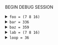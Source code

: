 
BEGIN DEBUG SESSION 
<details><summary><code>foo = (7 8 16)</code></summary>

- ["test/test_debug_md.ml":8:19-10:17](../test/test_debug_md.ml#L8)
- `x = 7`
- <details><summary><code>y = 8</code></summary>
  
  - ["test/test_debug_md.ml":9:6](../test/test_debug_md.ml#L9)
  </details>
  
  
</details>



<details><summary><code>bar = 336</code></summary>

- ["test/test_debug_md.ml":16:19-18:14](../test/test_debug_md.ml#L16)
- `x = ((first 7) (second 42))`
- <details><summary><code>y = 8</code></summary>
  
  - ["test/test_debug_md.ml":17:6](../test/test_debug_md.ml#L17)
  </details>
  
  
</details>



<details><summary><code>baz = 359</code></summary>

- ["test/test_debug_md.ml":22:19-25:28](../test/test_debug_md.ml#L22)
- `x = ((first 7) (second 42))`
- <details><summary><code>_yz = (8 3)</code></summary>
  
  - ["test/test_debug_md.ml":23:17](../test/test_debug_md.ml#L23)
  </details>
  
  
- <details><summary><code>_uw = (7 13)</code></summary>
  
  - ["test/test_debug_md.ml":24:17](../test/test_debug_md.ml#L24)
  </details>
  
  
</details>



<details><summary><code>lab = (7 8 16)</code></summary>

- ["test/test_debug_md.ml":29:19-31:17](../test/test_debug_md.ml#L29)
- `x = 7`
- <details><summary><code>y = 8</code></summary>
  
  - ["test/test_debug_md.ml":30:6](../test/test_debug_md.ml#L30)
  </details>
  
  
</details>



<details><summary><code>loop = 36</code></summary>

- ["test/test_debug_md.ml":35:24-41:9](../test/test_debug_md.ml#L35)
- `depth = 0`
- `x = ((first 7) (second 42))`
- <details><summary><code>y = 24</code></summary>
  
  - ["test/test_debug_md.ml":39:8](../test/test_debug_md.ml#L39)
  - <details><summary><code>loop = 24</code></summary>
    
    - ["test/test_debug_md.ml":35:24-41:9](../test/test_debug_md.ml#L35)
    - `depth = 1`
    - `x = ((first 41) (second 9))`
    - <details><summary><code>y = 25</code></summary>
      
      - ["test/test_debug_md.ml":39:8](../test/test_debug_md.ml#L39)
      - <details><summary><code>loop = 25</code></summary>
        
        - ["test/test_debug_md.ml":35:24-41:9](../test/test_debug_md.ml#L35)
        - `depth = 2`
        - `x = ((first 8) (second 43))`
        - <details><summary><code>loop = 25</code></summary>
          
          - ["test/test_debug_md.ml":35:24-41:9](../test/test_debug_md.ml#L35)
          - `depth = 3`
          - `x = ((first 44) (second 4))`
          - <details><summary><code>loop = 25</code></summary>
            
            - ["test/test_debug_md.ml":35:24-41:9](../test/test_debug_md.ml#L35)
            - `depth = 4`
            - `x = ((first 5) (second 22))`
            - <details><summary><code>loop = 25</code></summary>
              
              - ["test/test_debug_md.ml":35:24-41:9](../test/test_debug_md.ml#L35)
              - `depth = 5`
              - `x = ((first 23) (second 2))`
              </details>
              
              
            </details>
            
            
          </details>
          
          
        </details>
        
        
      </details>
      
      
    - <details><summary><code>z = 17</code></summary>
      
      - ["test/test_debug_md.ml":40:8](../test/test_debug_md.ml#L40)
      - <details><summary><code>loop = 17</code></summary>
        
        - ["test/test_debug_md.ml":35:24-41:9](../test/test_debug_md.ml#L35)
        - `depth = 2`
        - `x = ((first 10) (second 25))`
        - <details><summary><code>loop = 17</code></summary>
          
          - ["test/test_debug_md.ml":35:24-41:9](../test/test_debug_md.ml#L35)
          - `depth = 3`
          - `x = ((first 26) (second 5))`
          - <details><summary><code>loop = 17</code></summary>
            
            - ["test/test_debug_md.ml":35:24-41:9](../test/test_debug_md.ml#L35)
            - `depth = 4`
            - `x = ((first 6) (second 13))`
            - <details><summary><code>loop = 17</code></summary>
              
              - ["test/test_debug_md.ml":35:24-41:9](../test/test_debug_md.ml#L35)
              - `depth = 5`
              - `x = ((first 14) (second 3))`
              </details>
              
              
            </details>
            
            
          </details>
          
          
        </details>
        
        
      </details>
      
      
    </details>
    
    
  </details>
  
  
- <details><summary><code>z = 29</code></summary>
  
  - ["test/test_debug_md.ml":40:8](../test/test_debug_md.ml#L40)
  - <details><summary><code>loop = 29</code></summary>
    
    - ["test/test_debug_md.ml":35:24-41:9](../test/test_debug_md.ml#L35)
    - `depth = 1`
    - `x = ((first 43) (second 24))`
    - <details><summary><code>y = 30</code></summary>
      
      - ["test/test_debug_md.ml":39:8](../test/test_debug_md.ml#L39)
      - <details><summary><code>loop = 30</code></summary>
        
        - ["test/test_debug_md.ml":35:24-41:9](../test/test_debug_md.ml#L35)
        - `depth = 2`
        - `x = ((first 23) (second 45))`
        - <details><summary><code>loop = 30</code></summary>
          
          - ["test/test_debug_md.ml":35:24-41:9](../test/test_debug_md.ml#L35)
          - `depth = 3`
          - `x = ((first 46) (second 11))`
          - <details><summary><code>loop = 30</code></summary>
            
            - ["test/test_debug_md.ml":35:24-41:9](../test/test_debug_md.ml#L35)
            - `depth = 4`
            - `x = ((first 12) (second 23))`
            - <details><summary><code>loop = 30</code></summary>
              
              - ["test/test_debug_md.ml":35:24-41:9](../test/test_debug_md.ml#L35)
              - `depth = 5`
              - `x = ((first 24) (second 6))`
              </details>
              
              
            </details>
            
            
          </details>
          
          
        </details>
        
        
      </details>
      
      
    - <details><summary><code>z = 22</code></summary>
      
      - ["test/test_debug_md.ml":40:8](../test/test_debug_md.ml#L40)
      - <details><summary><code>loop = 22</code></summary>
        
        - ["test/test_debug_md.ml":35:24-41:9](../test/test_debug_md.ml#L35)
        - `depth = 2`
        - `x = ((first 25) (second 30))`
        - <details><summary><code>loop = 22</code></summary>
          
          - ["test/test_debug_md.ml":35:24-41:9](../test/test_debug_md.ml#L35)
          - `depth = 3`
          - `x = ((first 31) (second 12))`
          - <details><summary><code>loop = 22</code></summary>
            
            - ["test/test_debug_md.ml":35:24-41:9](../test/test_debug_md.ml#L35)
            - `depth = 4`
            - `x = ((first 13) (second 15))`
            - <details><summary><code>loop = 22</code></summary>
              
              - ["test/test_debug_md.ml":35:24-41:9](../test/test_debug_md.ml#L35)
              - `depth = 5`
              - `x = ((first 16) (second 6))`
              </details>
              
              
            </details>
            
            
          </details>
          
          
        </details>
        
        
      </details>
      
      
    </details>
    
    
  </details>
  
  
</details>



